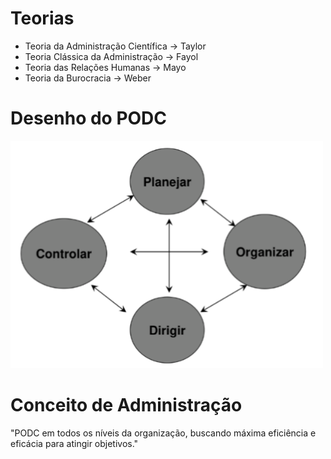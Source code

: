 # Teorias
- Teoria da Administração Científica -> Taylor
- Teoria Clássica da Administração -> Fayol
- Teoria das Relações Humanas -> Mayo
- Teoria da Burocracia -> Weber

# Desenho do PODC
<img src="img/aula-4_processo-administrativo.png" alt="Processo administrativo" width=500>

# Conceito de Administração
"PODC em todos os níveis da organização, buscando máxima eficiência e eficácia para atingir objetivos."
